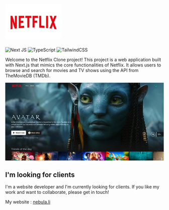 # <img src="public/assets/img/tools/logo.png" width="180" height="110" />
![Next JS](https://img.shields.io/badge/Next-black?style=for-the-badge&logo=next.js&logoColor=white) ![TypeScript](https://img.shields.io/badge/typescript-%23007ACC.svg?style=for-the-badge&logo=typescript&logoColor=white) ![TailwindCSS](https://img.shields.io/badge/tailwindcss-%2338B2AC.svg?style=for-the-badge&logo=tailwind-css&logoColor=white)

Welcome to the Netflix Clone project! This project is a web application built with Next.js that mimics the core functionalities of Netflix. 
It allows users to browse and search for movies and TV shows using the API from TheMovieDB (TMDb).

![Preview](public/assets/img/tools/netflix_2.jpg)

## I'm looking for clients 
I'm a website developer and I'm currently looking for clients. If you like my work and want to collaborate, please get in touch!

My website : [nebula.li](https://www.nebula.li)
